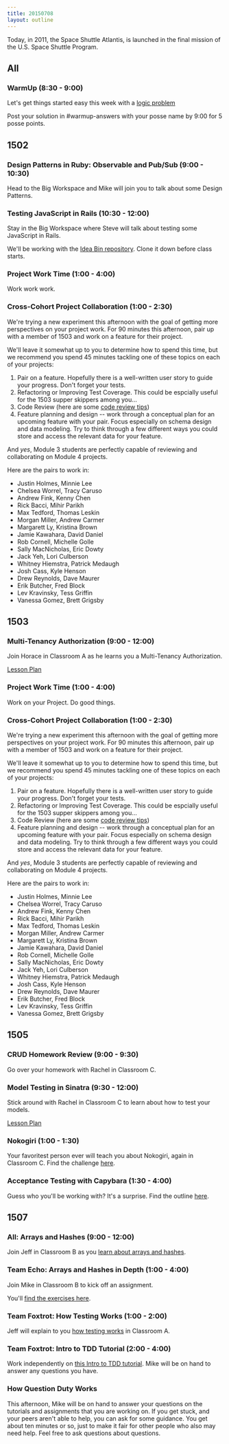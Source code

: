 ```yaml
---
title: 20150708
layout: outline
---
```


Today, in 2011, the Space Shuttle Atlantis, is launched in the final mission of the U.S. Space Shuttle Program.


## All

### WarmUp (8:30 - 9:00)

Let's get things started easy this week with a [logic problem](http://cl.ly/0d1N3B3p0X0W)

Post your solution in #warmup-answers with your posse name by 9:00 for 5 posse points.


## 1502

### Design Patterns in Ruby: Observable and Pub/Sub (9:00 - 10:30)

Head to the Big Workspace and Mike will join you to talk about some Design
Patterns.

### Testing JavaScript in Rails (10:30 - 12:00)

Stay in the Big Workspace where Steve will talk about testing some JavaScript in Rails.

We'll be working with the [Idea Bin repository][ibn]. Clone it down before class starts.

[ibn]: https://github.com/turingschool-examples/idea-bin

### Project Work Time (1:00 - 4:00)

Work work work.

### Cross-Cohort Project Collaboration (1:00 - 2:30)

We're trying a new experiment this afternoon with the goal of
getting more perspectives on your project work. For 90 minutes this afternoon,
pair up with a member of 1503 and work on a feature for their project.

We'll leave it somewhat up to you to determine how to spend this time,
but we recommend you spend 45 minutes tackling one of these topics on each of your projects:

1. Pair on a feature. Hopefully there is a well-written user story to guide your progress.
Don't forget your tests.
2. Refactoring or Improving Test Coverage. This could be espcially useful for the 1503 supper skippers among you...
3. Code Review (here are some [code review tips](https://gist.github.com/worace/60c38d49f32bda6a90bd))
4. Feature planning and design -- work through a conceptual plan for an upcoming
feature with your pair. Focus especially on schema design and data modeling. Try to think through
a few different ways you could store and access the relevant data for your feature.

And _yes_, Module 3 students are perfectly capable of reviewing and collaborating on Module 4
projects.

Here are the pairs to work in:

* Justin Holmes, Minnie Lee
* Chelsea Worrel, Tracy Caruso
* Andrew Fink, Kenny Chen
* Rick Bacci, Mihir Parikh
* Max Tedford, Thomas Leskin
* Morgan Miller, Andrew Carmer
* Margarett Ly, Kristina Brown
* Jamie Kawahara, David Daniel
* Rob Cornell, Michelle Golle
* Sally MacNicholas, Eric Dowty
* Jack Yeh, Lori Culberson
* Whitney Hiemstra, Patrick Medaugh
* Josh Cass, Kyle Henson
* Drew Reynolds, Dave Maurer
* Erik Butcher, Fred Block
* Lev Kravinsky, Tess Griffin
* Vanessa Gomez, Brett Grigsby


## 1503

### Multi-Tenancy Authorization (9:00 - 12:00)

Join Horace in Classroom A as he learns you a Multi-Tenancy Authorization.

[Lesson Plan](https://github.com/turingschool/lesson_plans/blob/master/ruby_03-professional_rails_applications/multitenancy_authorization.markdown)

### Project Work Time (1:00 - 4:00)

Work on your Project. Do good things.

### Cross-Cohort Project Collaboration (1:00 - 2:30)

We're trying a new experiment this afternoon with the goal of
getting more perspectives on your project work. For 90 minutes this afternoon,
pair up with a member of 1503 and work on a feature for their project.

We'll leave it somewhat up to you to determine how to spend this time,
but we recommend you spend 45 minutes tackling one of these topics on each of your projects:

1. Pair on a feature. Hopefully there is a well-written user story to guide your progress.
Don't forget your tests.
2. Refactoring or Improving Test Coverage. This could be espcially useful for the 1503 supper skippers among you...
3. Code Review (here are some [code review tips](https://gist.github.com/worace/60c38d49f32bda6a90bd))
4. Feature planning and design -- work through a conceptual plan for an upcoming
feature with your pair. Focus especially on schema design and data modeling. Try to think through
a few different ways you could store and access the relevant data for your feature.

And _yes_, Module 3 students are perfectly capable of reviewing and collaborating on Module 4
projects.

Here are the pairs to work in:

* Justin Holmes, Minnie Lee
* Chelsea Worrel, Tracy Caruso
* Andrew Fink, Kenny Chen
* Rick Bacci, Mihir Parikh
* Max Tedford, Thomas Leskin
* Morgan Miller, Andrew Carmer
* Margarett Ly, Kristina Brown
* Jamie Kawahara, David Daniel
* Rob Cornell, Michelle Golle
* Sally MacNicholas, Eric Dowty
* Jack Yeh, Lori Culberson
* Whitney Hiemstra, Patrick Medaugh
* Josh Cass, Kyle Henson
* Drew Reynolds, Dave Maurer
* Erik Butcher, Fred Block
* Lev Kravinsky, Tess Griffin
* Vanessa Gomez, Brett Grigsby


## 1505

### CRUD Homework Review (9:00 - 9:30)

Go over your homework with Rachel in Classroom C.

### Model Testing in Sinatra (9:30 - 12:00)

Stick around with Rachel in Classroom C to learn about how to test your models.

[Lesson Plan](https://github.com/turingschool/lesson_plans/blob/master/ruby_02-web_applications_with_ruby/model_testing_in_sinatra.markdown)

### Nokogiri (1:00 - 1:30)

Your favoritest person ever will teach you about Nokogiri, again in Classroom
C. Find the challenge [here](https://github.com/turingschool/challenges/blob/master/parsing_html.markdown). 

### Acceptance Testing with Capybara (1:30 - 4:00)

Guess who you'll be working with? It's a surprise. Find the outline [here](https://github.com/turingschool/lesson_plans/blob/master/ruby_02-web_applications_with_ruby/feature_testing_in_sinatra_with_capybara.markdown).


## 1507

### All: Arrays and Hashes (9:00 - 12:00)

Join Jeff in Classroom B as you [learn about arrays and hashes](https://github.com/turingschool/lesson_plans/blob/master/ruby_01-object_oriented_programming_with_ruby/arrays_and_hashes.markdown).

### Team Echo: Arrays and Hashes in Depth (1:00 - 4:00)

Join Mike in Classroom B to kick off an assignment.

You'll [find the exercises here](https://github.com/turingschool/ruby-exercises/tree/master/core-types).

### Team Foxtrot: How Testing Works (1:00 - 2:00)

Jeff will explain to you [how testing works](https://github.com/turingschool/lesson_plans/blob/master/ruby_01-object_oriented_programming_with_ruby/how_testing_works.markdown) in Classroom A.

### Team Foxtrot: Intro to TDD Tutorial (2:00 - 4:00)

Work independently on [this Intro to TDD tutorial](http://tutorials.jumpstartlab.com/topics/testing/intro-to-tdd.html). Mike will be on hand to answer any questions you have.

### How Question Duty Works

This afternoon, Mike will be on hand to answer your questions on the tutorials and assignments that you are working on.
If you get stuck, and your peers aren't able to help, you can ask for some guidance. You get about ten minutes or so, just to make it
fair for other people who also may need help. Feel free to ask questions about questions.
